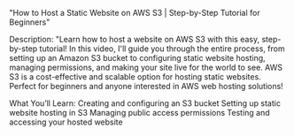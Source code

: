 "How to Host a Static Website on AWS S3 | Step-by-Step Tutorial for Beginners"

Description:
"Learn how to host a website on AWS S3 with this easy, step-by-step tutorial! In this video, I'll guide you through the entire process, from setting up an Amazon S3 bucket to configuring static website hosting, managing permissions, and making your site live for the world to see. AWS S3 is a cost-effective and scalable option for hosting static websites. Perfect for beginners and anyone interested in AWS web hosting solutions!

What You’ll Learn:
Creating and configuring an S3 bucket
Setting up static website hosting in S3
Managing public access permissions
Testing and accessing your hosted website
